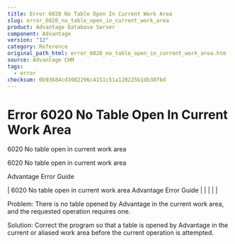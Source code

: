 ```yaml
---
title: Error 6020 No Table Open In Current Work Area
slug: error_6020_no_table_open_in_current_work_area
product: Advantage Database Server
component: Advantage
version: "12"
category: Reference
original_path_html: error_6020_no_table_open_in_current_work_area.htm
source: Advantage CHM
tags:
  - error
checksum: 0b93684cd3082296c4151c51a128225b1db38fbd
---
```


# Error 6020 No Table Open In Current Work Area

6020 No table open in current work area

6020 No table open in current work area

Advantage Error Guide

| 6020 No table open in current work area  Advantage Error Guide |  |  |  |  |

Problem: There is no table opened by Advantage in the current work area, and the requested operation requires one.

Solution: Correct the program so that a table is opened by Advantage in the current or aliased work area before the current operation is attempted.
